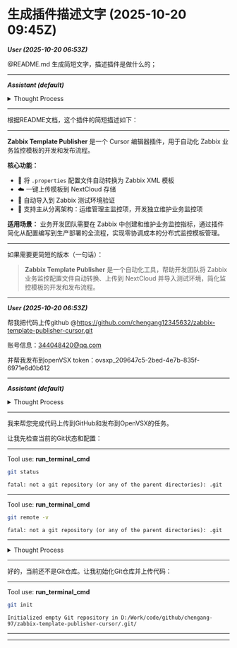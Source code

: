 <!-- Generated by SpecStory -->

<!-- cursor Session 79977c8e-e363-4c0e-9484-00720e55618c (2025-10-20 09:45Z) -->

# 生成插件描述文字 (2025-10-20 09:45Z)

_**User (2025-10-20 06:53Z)**_

@README.md 生成简短文字，描述插件是做什么的；

---

_**Assistant (default)**_

<think><details><summary>Thought Process</summary>用户想要我生成一个简短的文字描述，说明这个插件是做什么的。我需要阅读README.md文件来理解插件的核心功能。

从README.md中，我可以看到：

1. 这是一个Zabbix模板发布插件
2. 是一个Cursor插件（VS Code的Cursor编辑器插件）
3. 主要功能是：
   - 将业务监控项配置文件（.properties）转换为Zabbix XML模板
   - 自动上传到NextCloud
   - 自动导入到Zabbix测试环境
   - 支持主从分离架构的监控模板管理

4. 核心价值：
   - 简化Zabbix监控模板的开发和发布流程
   - 运维维护主监控项，开发维护业务监控项
   - 自动化转换、上传、导入流程

用户要求简短描述，我应该提供一个精炼的说明。根据用户规则，我应该用中文回复。</details></think>

---

根据README文档，这个插件的简短描述如下：

---

**Zabbix Template Publisher** 是一个 Cursor 编辑器插件，用于自动化 Zabbix 业务监控模板的开发和发布流程。

**核心功能：**
- 📝 将 `.properties` 配置文件自动转换为 Zabbix XML 模板
- ☁️ 一键上传模板到 NextCloud 存储
- 🚀 自动导入到 Zabbix 测试环境验证
- 🔄 支持主从分离架构：运维管理主监控项，开发独立维护业务监控项

**适用场景：**
业务开发团队需要在 Zabbix 中创建和维护业务监控指标，通过插件简化从配置编写到生产部署的全流程，实现零协调成本的分布式监控模板管理。

---

如果需要更简短的版本（一句话）：

> **Zabbix Template Publisher** 是一个自动化工具，帮助开发团队将 Zabbix 业务监控配置文件自动转换、上传到 NextCloud 并导入测试环境，简化监控模板的开发和发布流程。

---

_**User (2025-10-20 06:53Z)**_

帮我把代码上传github
@https://github.com/chengang12345632/zabbix-template-publisher-cursor.git 

账号信息：344048420@qq.com

并帮我发布到openVSX
token：ovsxp_209647c5-2bed-4e7b-835f-6971e6d0b612

---

_**Assistant (default)**_

<think><details><summary>Thought Process</summary>用户希望我帮助：
1. 将代码上传到GitHub仓库：https://github.com/chengang12345632/zabbix-template-publisher-cursor.git
2. 发布到OpenVSX，使用提供的token

根据用户规则，我应该用中文回复。

让我先查看当前的git状态，然后帮助用户完成这些任务。

首先，我需要：
1. 检查git状态
2. 配置git remote（如果还没有）
3. 提交所有更改
4. 推送到GitHub
5. 发布到OpenVSX

但是根据工具使用规则：
- 第8条：NEVER update the git config
- 第9条：NEVER run destructive/irreversible git commands (like push --force, hard reset, etc) unless the user explicitly requests them
- 第11条：NEVER commit changes unless the user explicitly asks you to

用户明确要求上传到GitHub，这意味着需要commit和push。所以这是被允许的。

让我开始执行：
1. 先检查git状态
2. 添加remote（如果需要）
3. commit所有更改
4. push到GitHub
5. 构建vsix包
6. 发布到OpenVSX</details></think>

---

我来帮您完成代码上传到GitHub和发布到OpenVSX的任务。

让我先检查当前的Git状态和配置：

---

Tool use: **run_terminal_cmd**

```bash
git status
```

```
fatal: not a git repository (or any of the parent directories): .git

```

---

Tool use: **run_terminal_cmd**

```bash
git remote -v
```

```
fatal: not a git repository (or any of the parent directories): .git

```

---

<think><details><summary>Thought Process</summary>当前目录还不是Git仓库，需要先初始化Git仓库，然后添加所有文件，提交，设置remote，最后push。</details></think>

---

好的，当前还不是Git仓库。让我初始化Git仓库并上传代码：

---

Tool use: **run_terminal_cmd**

```bash
git init
```

```
Initialized empty Git repository in D:/Work/code/github/chengang-97/zabbix-template-publisher-cursor/.git/

```

---



---

